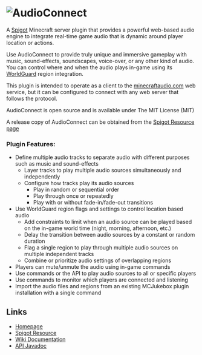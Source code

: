 # ![AudioConnect](http://i.imgur.com/IdmU2cS.png)

A [Spigot](https://www.spigotmc.org/wiki/about-spigot/) Minecraft server plugin that provides a powerful web-based audio engine to integrate real-time game audio that is dynamic around player location or actions.

Use AudioConnect to provide truly unique and immersive gameplay with music, sound-effects, soundscapes, voice-over, or any other kind of audio.
You can control where and when the audio plays in-game using its [WorldGuard](https://github.com/sk89q/WorldGuard) region integration.

This plugin is intended to operate as a client to the [minecraftaudio.com](https://minecraftaudio.com) web service, but it can be configured to connect with any web server that follows the protocol.

AudioConnect is open source and is available under The MIT License (MIT)

A release copy of AudioConnect can be obtained from the [Spigot Resource page](https://www.spigotmc.org/resources/audioconnect.40339/)

### Plugin Features:

* Define multiple audio tracks to separate audio with different purposes such as music and sound-effects
  * Layer tracks to play multiple audio sources simultaneously and independently
  * Configure how tracks play its audio sources
    * Play in random or sequential order
    * Play through once or repeatedly
    * Play with or without fade-in/fade-out transitions
* Use WorldGuard region flags and settings to control location based audio
  * Add constraints to limit when an audio source can be played based on the in-game world time (night, morning, afternoon, etc.)
  * Delay the transition between audio sources by a constant or random duration
  * Flag a single region to play through multiple audio sources on multiple independent tracks
  * Combine or prioritize audio settings of overlapping regions
* Players can mute/unmute the audio using in-game commands
* Use commands or the API to play audio sources to all or specific players
* Use commands to monitor which players are connected and listening
* Import the audio files and regions from an existing MCJukebox plugin installation with a single command


## Links

* [Homepage](https://minecraftaudio.com)
* [Spigot Resource](https://www.spigotmc.org/resources/audioconnect.40339/)
* [Wiki Documentation](https://github.com/DeadmanDungeons/AudioConnect/wiki)
* [API Javadoc](https://deadmandungeons.github.io/AudioConnect/)
